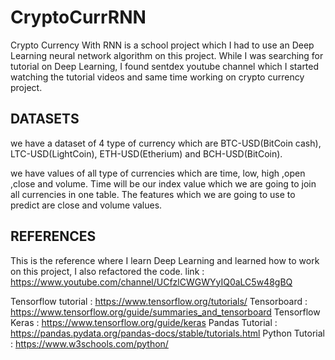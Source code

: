 # CryptoCurrRNN
Crypto Currency With RNN is a school project which I had to use an Deep Learning neural network algorithm on this project. While I was searching for tutorial on Deep Learning, I found sentdex youtube channel which I started watching the tutorial videos and same time working on crypto currency project.
## DATASETS
we have a dataset of 4 type of currency which are BTC-USD(BitCoin cash), LTC-USD(LightCoin), ETH-USD(Etherium) and BCH-USD(BitCoin).

we have values of all type of currencies which are time, low, high ,open ,close and volume.
Time will be our index value which we are going to join all currencies in one table.
The features which we are going to use to predict are close and volume values.

## REFERENCES

This is the reference where I learn Deep Learning and learned how to work on this project, I also refactored the code. link : https://www.youtube.com/channel/UCfzlCWGWYyIQ0aLC5w48gBQ

Tensorflow tutorial : https://www.tensorflow.org/tutorials/
Tensorboard : https://www.tensorflow.org/guide/summaries_and_tensorboard
Tensorflow Keras : https://www.tensorflow.org/guide/keras
Pandas Tutorial : https://pandas.pydata.org/pandas-docs/stable/tutorials.html
Python Tutorial : https://www.w3schools.com/python/

